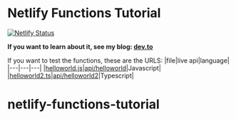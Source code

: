 # Netlify Functions Tutorial
[![Netlify Status](https://api.netlify.com/api/v1/badges/05bad9ed-607d-47d7-9b50-2086225a1a2c/deploy-status)](https://app.netlify.com/sites/nick-functions/deploys)

**If you want to learn about it, see my blog: [dev.to](https://dev.to/nickgabe/how-to-use-serverless-functions-on-netlify-jsts-olj)**

If you want to test the functions, these are the URLS:
|file|live api|language|
|---|---|---|
|[helloworld.js](./functions/helloworld.js)|[api/helloworld](https://nick-functions.netlify.app/api/helloworld)|Javascript|
|[helloworld2.ts](./functions/helloworld2.ts)|[api/helloworld2](https://nick-functions.netlify.app/api/helloworld2)|Typescript|
# netlify-functions-tutorial
